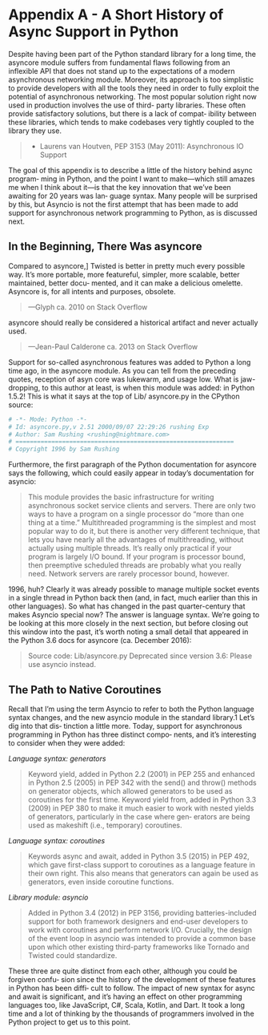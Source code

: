# Appendix A - A Short History of Async Support in Python

Despite having been part of the Python standard library for a long time, the asyncore
module suffers from fundamental flaws following from an inflexible API that does not
stand up to the expectations of a modern asynchronous networking module.
Moreover, its approach is too simplistic to provide developers with all the tools they
need in order to fully exploit the potential of asynchronous networking.
The most popular solution right now used in production involves the use of third-
party libraries. These often provide satisfactory solutions, but there is a lack of compat‐
ibility between these libraries, which tends to make codebases very tightly coupled to
the library they use.

> - Laurens van Houtven, PEP 3153 (May 2011): Asynchronous IO Support

The goal of this appendix is to describe a little of the history behind async program‐
ming in Python, and the point I want to make—which still amazes me when I think
about it—is that the key innovation that we’ve been awaiting for 20 years was lan‐
guage syntax.
Many people will be surprised by this, but Asyncio is not the first attempt that has
been made to add support for asynchronous network programming to Python, as is
discussed next.


## In the Beginning, There Was asyncore

Compared to asyncore,] Twisted is better in pretty much every possible way. It’s more
portable, more featureful, simpler, more scalable, better maintained, better docu‐
mented, and it can make a delicious omelette. Asyncore is, for all intents and purposes,
obsolete.

> —Glyph ca. 2010 on Stack Overflow

asyncore should really be considered a historical artifact and never actually used.

> —Jean-Paul Calderone ca. 2013 on Stack Overflow

Support for so-called asynchronous features was added to Python a long time ago, in
the asyncore module. As you can tell from the preceding quotes, reception of asyn
core was lukewarm, and usage low. What is jaw-dropping, to this author at least, is
when this module was added: in Python 1.5.2! This is what it says at the top of Lib/
asyncore.py in the CPython source:

```python
# -*- Mode: Python -*-
# Id: asyncore.py,v 2.51 2000/09/07 22:29:26 rushing Exp
# Author: Sam Rushing <rushing@nightmare.com>
# =============================================================
# Copyright 1996 by Sam Rushing
```

Furthermore, the first paragraph of the Python documentation for asyncore says the
following, which could easily appear in today’s documentation for asyncio:

> This module provides the basic infrastructure for writing asynchronous socket service
clients and servers.
There are only two ways to have a program on a single processor do “more than one
thing at a time.” Multithreaded programming is the simplest and most popular way to
do it, but there is another very different technique, that lets you have nearly all the
advantages of multithreading, without actually using multiple threads. It’s really only
practical if your program is largely I/O bound. If your program is processor bound,
then preemptive scheduled threads are probably what you really need. Network servers
are rarely processor bound, however.

​1996, huh? Clearly it was already possible to manage multiple socket events in a single
thread in Python back then (and, in fact, much earlier than this in other languages).
So what has changed in the past quarter-century that makes Asyncio special now?
The answer is language syntax. We’re going to be looking at this more closely in the
next section, but before closing out this window into the past, it’s worth noting a
small detail that appeared in the Python 3.6 docs for asyncore (ca. December 2016):

> Source code: Lib/asyncore.py
Deprecated since version 3.6: Please use asyncio instead.

## The Path to Native Coroutines

Recall that I’m using the term Asyncio to refer to both the Python language syntax
changes, and the new asyncio module in the standard library.1 Let’s dig into that dis‐
tinction a little more.
Today, support for asynchronous programming in Python has three distinct compo‐
nents, and it’s interesting to consider when they were added:

*Language syntax: generators*

> Keyword yield, added in Python 2.2 (2001) in PEP 255 and enhanced in Python
2.5 (2005) in PEP 342 with the send() and throw() methods on generator
objects, which allowed generators to be used as coroutines for the first time.
Keyword yield from, added in Python 3.3 (2009) in PEP 380 to make it much
easier to work with nested yields of generators, particularly in the case where gen‐
erators are being used as makeshift (i.e., temporary) coroutines.

*Language syntax: coroutines*

> Keywords async and await, added in Python 3.5 (2015) in PEP 492, which gave
first-class support to coroutines as a language feature in their own right. This also
means that generators can again be used as generators, even inside coroutine
functions.

*Library module: asyncio*

> Added in Python 3.4 (2012) in PEP 3156, providing batteries-included support
for both framework designers and end-user developers to work with coroutines
and perform network I/O. Crucially, the design of the event loop in asyncio was
intended to provide a common base upon which other existing third-party
frameworks like Tornado and Twisted could standardize.

These three are quite distinct from each other, although you could be forgiven confu‐
sion since the history of the development of these features in Python has been diffi‐
cult to follow.
The impact of new syntax for async and await is significant, and it’s having an effect
on other programming languages too, like JavaScript, C#, Scala, Kotlin, and Dart.
It took a long time and a lot of thinking by the thousands of programmers involved in
the Python project to get us to this point.



